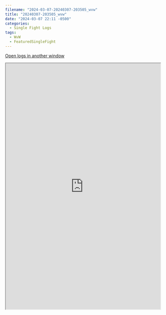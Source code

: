 ```yaml
---
filename: "2024-03-07-20240307-203505_wvw"
title: "20240307-203505_wvw"
date: "2024-03-07 22:11 -0500"
categories:
  - Single Fight Logs
tags:
  - WvW
  - FeaturedSingleFight
---
```

<a href="https://wvw.report/nhXp-20240307-203505_wvw" target="_blank">Open logs in another window</a>

<iframe src="https://wvw.report/nhXp-20240307-203505_wvw" width="100%" height="800" style="display:block; margin: 0 auto;"> </iframe>